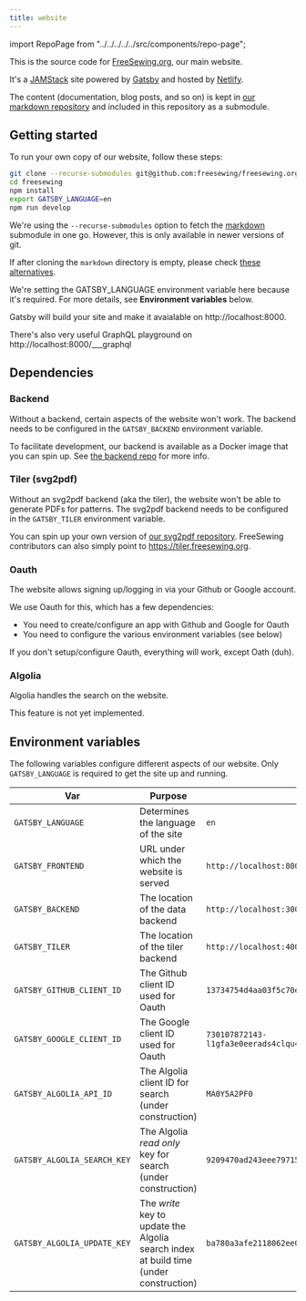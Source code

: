 ```yaml
---
title: website
---
```


import RepoPage from "../../../../../src/components/repo-page";

<RepoPage repo="website" />

This is the source code for [FreeSewing.org](https://freesewing.org), our main website.

It's a [JAMStack](https://jamstack.org/) site powered by [Gatsby](https://www.gatsbyjs.org/) and
hosted by [Netlify](https://www.netlify.com/).

The content (documentation, blog posts, and so on) is kept in [our markdown repository](/repos/markdown) and
included in this repository as a submodule.

## Getting started

To run your own copy of our website, follow these steps:

```bash
git clone --recurse-submodules git@github.com:freesewing/freesewing.org.git
cd freesewing
npm install
export GATSBY_LANGUAGE=en
npm run develop
```

<Note>

We're using the `--recurse-submodules` option to fetch the [markdown](/repos/markdown) submodule in one go.
However, this is only available in newer versions of git.

If after cloning the `markdown` directory is empty, 
please check [these alternatives](https://stackoverflow.com/questions/3796927/how-to-git-clone-including-submodules).

</Note>


<Note>

We're setting the GATSBY_LANGUAGE environment variable here because it's required.
For more details, see **Environment variables** below.

</Note>

Gatsby will build your site and make it avaialable on http://localhost:8000.

<Tip>

There's also very useful GraphQL playground on http://localhost:8000/\_\_\_graphql

</Tip>

## Dependencies

### Backend

Without a backend, certain aspects of the website won't work.
The backend needs to be configured in the `GATSBY_BACKEND` environment variable.

To facilitate development, our backend is available as a Docker image that you can spin up.
See [the backend repo](/repos/backend) for more info.

### Tiler (svg2pdf)

Without an svg2pdf backend (aka the tiler), the website won't be able to generate PDFs for patterns.
The svg2pdf backend needs to be configured in the `GATSBY_TILER` environment variable.

You can spin up your own version of [our svg2pdf repository](/repos/tile). 
FreeSewing contributors can also simply point to https://tiler.freesewing.org. 

### Oauth

The website allows signing up/logging in via your Github or Google account.

We use Oauth for this, which has a few dependencies:

 - You need to create/configure an app with Github and Google for Oauth
 - You need to configure the various environment variables (see below)

If you don't setup/configure Oauth, everything will work, except Oath (duh).

### Algolia

Algolia handles the search on the website. 

<Warning>

This feature is not yet implemented.

</Warning>

## Environment variables

The following variables configure different aspects of our website. 
Only `GATSBY_LANGUAGE` is required to get the site up and running.

| Var    | Purpose | Example | 
|--------|---------|---------|
| `GATSBY_LANGUAGE` | Determines the language of the site | `en` |
| `GATSBY_FRONTEND` | URL under which the website is served | `http://localhost:8000/` |
| `GATSBY_BACKEND` | The location of the data backend | `http://localhost:3000/` |
| `GATSBY_TILER` | The location of the tiler backend | `http://localhost:4000/` |
| `GATSBY_GITHUB_CLIENT_ID` | The Github client ID used for Oauth | `13734754d4aa03f5c70e` |
| `GATSBY_GOOGLE_CLIENT_ID` | The Google client ID used for Oauth | `730107872143-l1gfa3e0eerads4clqu458pblgpnu54h.apps.googleusercontent.com` |
| `GATSBY_ALGOLIA_API_ID` | The Algolia client ID for search (under construction) | `MA0Y5A2PF0` |
| `GATSBY_ALGOLIA_SEARCH_KEY` | The Algolia *read only* key for search (under construction) | `9209470ad243eee797156aa2874d886c` |
| `GATSBY_ALGOLIA_UPDATE_KEY` | The *write* key to update the Algolia search index at build time (under construction) | `ba780a3afe2118062ee08ea4fb54c097` |


